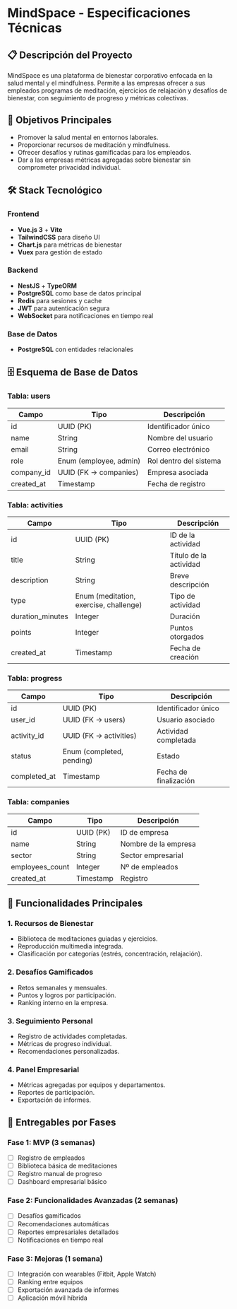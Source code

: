 # MindSpace - Especificaciones Técnicas

## 📋 Descripción del Proyecto

MindSpace es una plataforma de bienestar corporativo enfocada en la salud mental y el mindfulness. Permite a las empresas ofrecer a sus empleados programas de meditación, ejercicios de relajación y desafíos de bienestar, con seguimiento de progreso y métricas colectivas.

## 🎯 Objetivos Principales

- Promover la salud mental en entornos laborales.
- Proporcionar recursos de meditación y mindfulness.
- Ofrecer desafíos y rutinas gamificadas para los empleados.
- Dar a las empresas métricas agregadas sobre bienestar sin comprometer privacidad individual.

## 🛠 Stack Tecnológico

### Frontend

- **Vue.js 3** + **Vite**
- **TailwindCSS** para diseño UI
- **Chart.js** para métricas de bienestar
- **Vuex** para gestión de estado

### Backend

- **NestJS** + **TypeORM**
- **PostgreSQL** como base de datos principal
- **Redis** para sesiones y cache
- **JWT** para autenticación segura
- **WebSocket** para notificaciones en tiempo real

### Base de Datos

- **PostgreSQL** con entidades relacionales

## 🗄️ Esquema de Base de Datos

### Tabla: users

| Campo | Tipo | Descripción |
|-------|------|-------------|
| id | UUID (PK) | Identificador único |
| name | String | Nombre del usuario |
| email | String | Correo electrónico |
| role | Enum (employee, admin) | Rol dentro del sistema |
| company_id | UUID (FK → companies) | Empresa asociada |
| created_at | Timestamp | Fecha de registro |

### Tabla: activities

| Campo | Tipo | Descripción |
|-------|------|-------------|
| id | UUID (PK) | ID de la actividad |
| title | String | Título de la actividad |
| description | String | Breve descripción |
| type | Enum (meditation, exercise, challenge) | Tipo de actividad |
| duration_minutes | Integer | Duración |
| points | Integer | Puntos otorgados |
| created_at | Timestamp | Fecha de creación |

### Tabla: progress

| Campo | Tipo | Descripción |
|-------|------|-------------|
| id | UUID (PK) | Identificador único |
| user_id | UUID (FK → users) | Usuario asociado |
| activity_id | UUID (FK → activities) | Actividad completada |
| status | Enum (completed, pending) | Estado |
| completed_at | Timestamp | Fecha de finalización |

### Tabla: companies

| Campo | Tipo | Descripción |
|-------|------|-------------|
| id | UUID (PK) | ID de empresa |
| name | String | Nombre de la empresa |
| sector | String | Sector empresarial |
| employees_count | Integer | Nº de empleados |
| created_at | Timestamp | Registro |

## 🔧 Funcionalidades Principales

### 1. Recursos de Bienestar

- Biblioteca de meditaciones guiadas y ejercicios.
- Reproducción multimedia integrada.
- Clasificación por categorías (estrés, concentración, relajación).

### 2. Desafíos Gamificados

- Retos semanales y mensuales.
- Puntos y logros por participación.
- Ranking interno en la empresa.

### 3. Seguimiento Personal

- Registro de actividades completadas.
- Métricas de progreso individual.
- Recomendaciones personalizadas.

### 4. Panel Empresarial

- Métricas agregadas por equipos y departamentos.
- Reportes de participación.
- Exportación de informes.

## 🚀 Entregables por Fases

### Fase 1: MVP (3 semanas)

- [ ] Registro de empleados
- [ ] Biblioteca básica de meditaciones
- [ ] Registro manual de progreso
- [ ] Dashboard empresarial básico

### Fase 2: Funcionalidades Avanzadas (2 semanas)

- [ ] Desafíos gamificados
- [ ] Recomendaciones automáticas
- [ ] Reportes empresariales detallados
- [ ] Notificaciones en tiempo real

### Fase 3: Mejoras (1 semana)

- [ ] Integración con wearables (Fitbit, Apple Watch)
- [ ] Ranking entre equipos
- [ ] Exportación avanzada de informes
- [ ] Aplicación móvil híbrida
